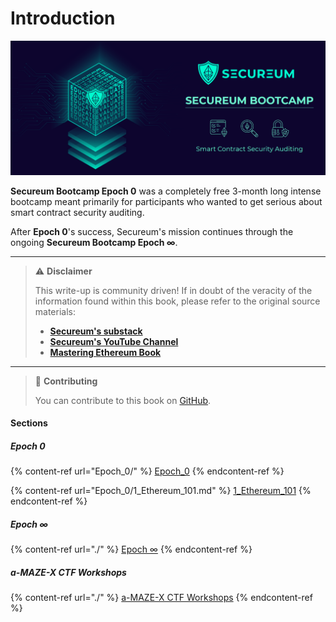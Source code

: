 # Introduction

![Secureum Bootcamp](img/secureum-banner.png)

**Secureum Bootcamp Epoch 0** was a completely free 3-month long intense bootcamp meant primarily for participants who wanted to get serious about smart contract security auditing.

After **Epoch 0**'s success, Secureum's mission continues through the ongoing **Secureum Bootcamp Epoch ∞**.

***

> ⚠️ **Disclaimer**
>
> This write-up is community driven! If in doubt of the veracity of the information found within this book, please refer to the original source materials:
>
> * [**Secureum's substack**](https://secureum.substack.com/)
> * [**Secureum's YouTube Channel**](https://www.youtube.com/@SecureumVideos)
> * [**Mastering Ethereum Book**](https://github.com/ethereumbook/ethereumbook)

***

> 📖 **Contributing**
>
> You can contribute to this book on [GitHub](https://github.com/luksgrin/secureum\_book).

#### Sections

##### Epoch 0

{% content-ref url="Epoch_0/" %}
[Epoch\_0](Epoch\_0/)
{% endcontent-ref %}

{% content-ref url="Epoch_0/1_Ethereum_101.md" %}
[1\_Ethereum\_101](Epoch\_0/1\_Ethereum\_101.md)
{% endcontent-ref %}

##### Epoch ∞

{% content-ref url="./" %}
[Epoch ∞](./)
{% endcontent-ref %}

##### a-MAZE-X CTF Workshops

{% content-ref url="./" %}
[a-MAZE-X CTF Workshops](./)
{% endcontent-ref %}
